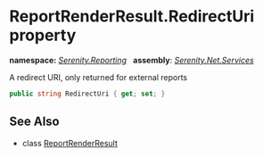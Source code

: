 # ReportRenderResult.RedirectUri property
**namespace:** *[Serenity.Reporting](../../README.md#serenity.reporting-namespace)*   **assembly**: *[Serenity.Net.Services](../../README.md)*

A redirect URI, only returned for external reports

```csharp
public string RedirectUri { get; set; }
```

## See Also

* class [ReportRenderResult](../ReportRenderResult.md)